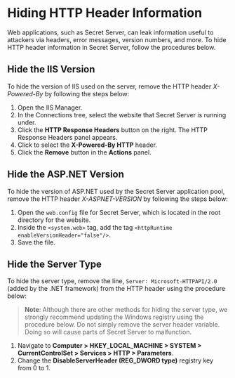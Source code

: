 [title]: # (Hiding HTTP Header Information)
[tags]: # (Best Practice,Security Hardening,iis server,http header,iis version,ASP.NET version,server type)
[priority]: # (1000)

# Hiding HTTP Header Information

Web applications, such as Secret Server, can leak information useful to attackers via headers, error messages, version numbers, and more. To hide HTTP header information in Secret Server, follow the procedures below.

## Hide the IIS Version

To hide the version of IIS used on the server, remove the HTTP header *X-Powered-By* by following the steps below:

1. Open the IIS Manager.
1. In the Connections tree, select the website that Secret Server is running under.
1. Click the **HTTP Response Headers** button on the right. The HTTP Response Headers panel appears.
1. Click to select the **X-Powered-By HTTP** header.
1. Click the **Remove** button in the **Actions** panel.

## Hide the ASP.NET Version

To hide the version of ASP.NET used by the Secret Server application pool, remove the HTTP header *X-ASPNET-VERSION* by following the steps below:

1. Open the `web.config` file for Secret Server, which is located in the root directory for the website.
1. Inside the `<system.web>` tag, add the tag `<httpRuntime enableVersionHeader="false"/>`.
1. Save the file.

## Hide the Server Type

To hide the server type, remove the line, `Server: Microsoft-HTTPAPI/2.0` (added by the .NET framework) from the HTTP header using the procedure below:

>**Note**: Although there are other methods for hiding the server type, we strongly recommend updating the Windows registry using the procedure below. Do not simply remove the server header variable. Doing so will cause parts of Secret Server to malfunction.

1. Navigate to **Computer \> HKEY_LOCAL_MACHINE  \> SYSTEM  \> CurrentControlSet \> Services \> HTTP  \> Parameters**.
1. Change the **DisableServerHeader (REG_DWORD type)** registry key from 0 to 1.
